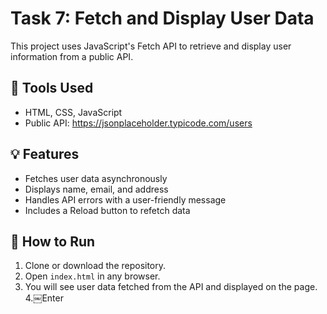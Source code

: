 # Task 7: Fetch and Display User Data

This project uses JavaScript's Fetch API to retrieve and display user information from a public API.

## 🔧 Tools Used
- HTML, CSS, JavaScript
- Public API: https://jsonplaceholder.typicode.com/users

## 💡 Features
- Fetches user data asynchronously
- Displays name, email, and address
- Handles API errors with a user-friendly message
- Includes a Reload button to refetch data

## 🚀 How to Run
1. Clone or download the repository.
2. Open `index.html` in any browser.
3. You will see user data fetched from the API and displayed on the page.
4.￼Enter
